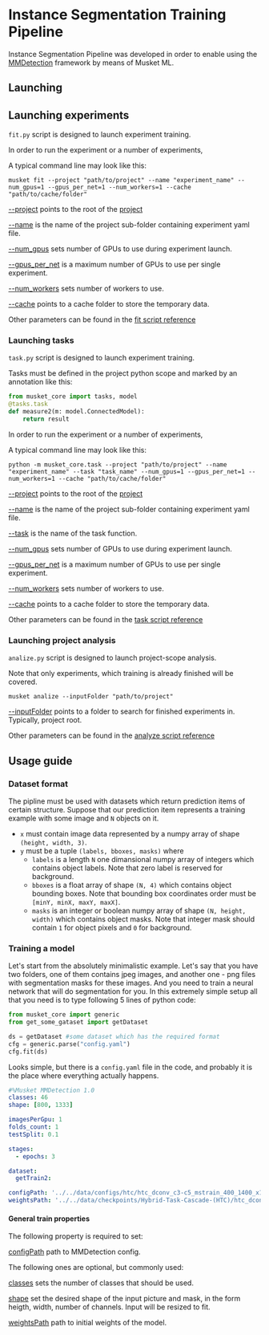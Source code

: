 # Instance Segmentation Training Pipeline

Instance Segmentation Pipeline was developed in order to enable using the [MMDetection](https://github.com/open-mmlab/mmdetection)
framework by means of Musket ML.

## Launching

## Launching experiments

`fit.py` script is designed to launch experiment training.

In order to run the experiment or a number of experiments,   

A typical command line may look like this:

`musket fit --project "path/to/project" --name "experiment_name" --num_gpus=1 --gpus_per_net=1 --num_workers=1 --cache "path/to/cache/folder"`

[--project](reference.md#fitpy-project) points to the root of the [project](#project-structure)

[--name](reference.md#fitpy-name) is the name of the project sub-folder containing experiment yaml file.

[--num_gpus](reference.md#fitpy-num_gpus) sets number of GPUs to use during experiment launch.

[--gpus_per_net](reference.md#fitpy-gpus_per_net) is a maximum number of GPUs to use per single experiment.

[--num_workers](reference.md#fitpy-num_workers) sets number of workers to use.

[--cache](reference.md#fitpy-cache) points to a cache folder to store the temporary data.

Other parameters can be found in the [fit script reference](reference.md#fit-script-arguments)

### Launching tasks

`task.py` script is designed to launch experiment training.
 
Tasks must be defined in the project python scope and marked by an 
annotation like this:

```python
from musket_core import tasks, model
@tasks.task
def measure2(m: model.ConnectedModel):
    return result
```

In order to run the experiment or a number of experiments,   

A typical command line may look like this:

`python -m musket_core.task --project "path/to/project" --name "experiment_name" --task "task_name" --num_gpus=1 --gpus_per_net=1 --num_workers=1 --cache "path/to/cache/folder"`

[--project](reference.md#taskpy-project) points to the root of the [project](#project-structure)

[--name](reference.md#taskpy-name) is the name of the project sub-folder containing experiment yaml file.

[--task](reference.md#taskpy-name) is the name of the task function.

[--num_gpus](reference.md#taskpy-num_gpus) sets number of GPUs to use during experiment launch.

[--gpus_per_net](reference.md#taskpy-gpus_per_net) is a maximum number of GPUs to use per single experiment.

[--num_workers](reference.md#taskpy-num_workers) sets number of workers to use.

[--cache](reference.md#taskpy-cache) points to a cache folder to store the temporary data.

Other parameters can be found in the [task script reference](reference.md#task-script-arguments)

### Launching project analysis

`analize.py` script is designed to launch project-scope analysis.

Note that only experiments, which training is already finished will be covered.

`musket analize --inputFolder "path/to/project"`

[--inputFolder](reference.md#analyzepy-inputfolder) points to a folder to search for finished experiments in. Typically, project root.

Other parameters can be found in the [analyze script reference](reference.md#analyze-script-arguments)

## Usage guide

### Dataset format

The pipline must be used with datasets which return prediction items of certain structure.
Suppose that our prediction item represents a training example with some image and `N` objects on it.

* `x` must contain image data represented by a numpy array of shape `(height, width, 3)`.
* `y` must be a tuple `(labels, bboxes, masks)` where
    * `labels` is a length `N` one dimansional numpy array of integers which contains object labels. Note that zero label is reserved for background. 
    * `bboxes` is a float array of shape `(N, 4)` which contains object bounding boxes. Note that bounding box coordinates order must be `[minY, minX, maxY, maxX]`.
    * `masks` is an integer or boolean numpy array of shape `(N, height, width)` which contains object masks.
    Note that integer mask should contain `1` for object pixels and `0` for background.

### Training a model

Let's start from the absolutely minimalistic example. Let's say that you have two folders, one of them contains
jpeg images, and another one - png files with segmentation masks for these images. And you need to train a neural network
that will do segmentation for you. In this extremely simple setup all that you need is to type following 5
lines of python code:
```python
from musket_core import generic
from get_some_gataset import getDataset

ds = getDataset #some dataset which has the required format
cfg = generic.parse("config.yaml")
cfg.fit(ds)
```

Looks simple, but there is a `config.yaml` file in the code, and probably it is the place where everything actually happens.

```yaml
#%Musket MMDetection 1.0
classes: 46
shape: [800, 1333]

imagesPerGpu: 1
folds_count: 1
testSplit: 0.1

stages:
  - epochs: 3

dataset:
  getTrain2:

configPath: '../../data/configs/htc/htc_dconv_c3-c5_mstrain_400_1400_x101_64x4d_fpn_20e-1.py'
weightsPath: '../../data/checkpoints/Hybrid-Task-Cascade-(HTC)/htc_dconv_c3-c5_mstrain_400_1400_x101_64x4d_fpn_20e_20190408-0e50669c-nohead.pth'
```

#### General train properties

The following property is required to set:

[configPath](reference.md#configpath) path to MMDetection config.

The following ones are optional, but commonly used:

[classes](reference.md#classes) sets the number of classes that should be used.

[shape](reference.md#shape) set the desired shape of the input picture and mask, in the form heigth, width, number of channels. Input will be resized to fit.

[weightsPath](reference.md#weightspath) path to initial weights of the model.
